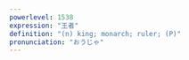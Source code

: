 ```yaml
---
powerlevel: 1538
expression: "王者"
definition: "(n) king; monarch; ruler; (P)"
pronunciation: "おうじゃ"
---
```

